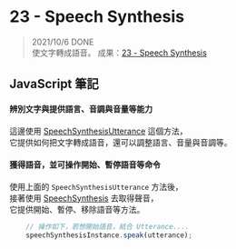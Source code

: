 
# 23 - Speech Synthesis
> 2021/10/6 DONE  
使文字轉成語音。
成果：[23 - Speech Synthesis](https://alice-nor.github.io/JavaScript30/23%20-%20Speech%20Synthesis/index.html) 


## JavaScript 筆記 ##

#### 辨別文字與提供語言、音調與音量等能力

這邊使用 [SpeechSynthesisUtterance](https://developer.mozilla.org/en-US/docs/Web/API/SpeechSynthesisUtterance) 這個方法，  
它提供如何把文字轉成語音，還可以調整語言、音量與音調等。  

#### 獲得語音，並可操作開始、暫停語音等命令

使用上面的 `SpeechSynthesisUtterance` 方法後，  
接著使用 [SpeechSynthesis](https://developer.mozilla.org/zh-CN/docs/Web/API/SpeechSynthesis) 去取得聲音，  
它提供開始、暫停、移除語音等方法。

```JavaScript
    // 操作如下，若想開始語音，結合 Utterance....
    speechSynthesisInstance.speak(utterance);
```
